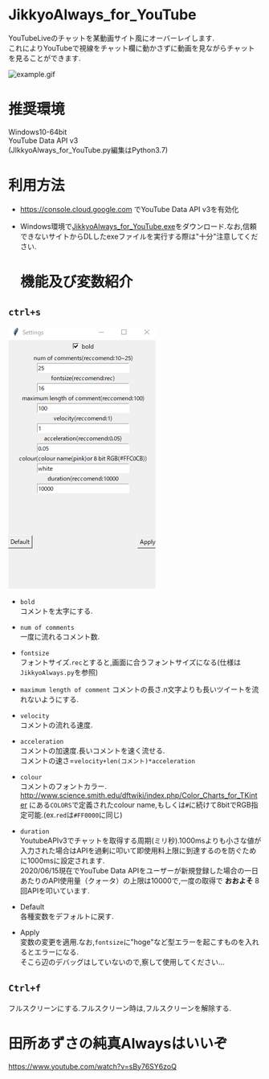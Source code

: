 # JikkyoAlways_for_YouTube  
YouTubeLiveのチャットを某動画サイト風にオーバーレイします.  
これによりYouTubeで視線をチャット欄に動かさずに動画を見ながらチャットを見ることができます.  
  
![example.gif](https://github.com/T3aHat/JikkyoAlways_for_YouTube/blob/master/image/example.gif)  

# 推奨環境  
Windows10-64bit  
YouTube Data API v3  
(JIkkyoAlways_for_YouTube.py編集はPython3.7)  
  
# 利用方法  
* https://console.cloud.google.com でYouTube Data API v3を有効化  
* Windows環境で[JikkyoAlways_for_YouTube.exe](https://github.com/T3aHat/JikkyoAlways_for_YouTube/raw/master/JikkyoAlways_for_YouTube.exe)をダウンロード.なお,信頼できないサイトからDLしたexeファイルを実行する際は"十分"注意してください.  
  
  # 機能及び変数紹介  
## `ctrl+s`  
![settings.png](https://github.com/T3aHat/JikkyoAlways_for_YouTube/blob/master/image/settings.png)  
* `bold`  
コメントを太字にする.  
* `num of comments`  
一度に流れるコメント数.  
* `fontsize`  
フォントサイズ.`rec`とすると,画面に合うフォントサイズになる(仕様は`JikkyoAlways.py`を参照)  
* `maximum length of comment` 
コメントの長さ.n文字よりも長いツイートを流れないようにする.  
* `velocity`  
コメントの流れる速度.  
* `acceleration`  
コメントの加速度.長いコメントを速く流せる.  
コメントの速さ=`velocity+len(コメント)*acceleration`  
* `colour`  
コメントのフォントカラー. http://www.science.smith.edu/dftwiki/index.php/Color_Charts_for_TKinter にある`COLORS`で定義されたcolour name,もしくは`#`に続けて8bitでRGB指定可能.(ex.`red`は`#FF0000`に同じ)  
* `duration`  
YoutubeAPIv3でチャットを取得する周期(ミリ秒).1000msよりも小さな値が入力された場合はAPIを過剰に叩いて即使用料上限に到達するのを防ぐために1000msに設定されます.  
2020/06/15現在でYouTube Data APIをユーザーが新規登録した場合の一日あたりのAPI使用量（クォータ）の上限は10000で,一度の取得で __おおよそ__ 8回APIを叩いています.    

* Default  
各種変数をデフォルトに戻す.
* Apply  
変数の変更を適用.なお,`fontsize`に"hoge"など型エラーを起こすものを入れるとエラーになる.  
そこら辺のデバッグはしていないので,察して使用してください...  
  
## `Ctrl+f` 
フルスクリーンにする.フルスクリーン時は,フルスクリーンを解除する.  
    
# 田所あずさの純真Alwaysはいいぞ  
https://www.youtube.com/watch?v=sBy76SY6zoQ  
